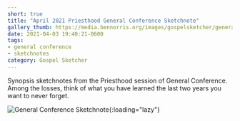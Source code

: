 ```yaml
---
short: true
title: "April 2021 Priesthood General Conference Sketchnote"
gallery_thumb: https://media.bennorris.org/images/gospelsketcher/general-conference/apr-2021/general-conference-priesthood-sketchnote.jpg
date: 2021-04-03 19:40:21-0600
tags:
- general conference
- sketchnotes
category: Gospel Sketcher
---
```


Synopsis sketchnotes from the Priesthood session of General Conference. Among the losses, think of what you have learned the last two years you want to never forget.

![General Conference Sketchnote](https://media.bennorris.org/images/gospelsketcher/general-conference/apr-2021/general-conference-priesthood-sketchnote.jpg){:loading="lazy"}
